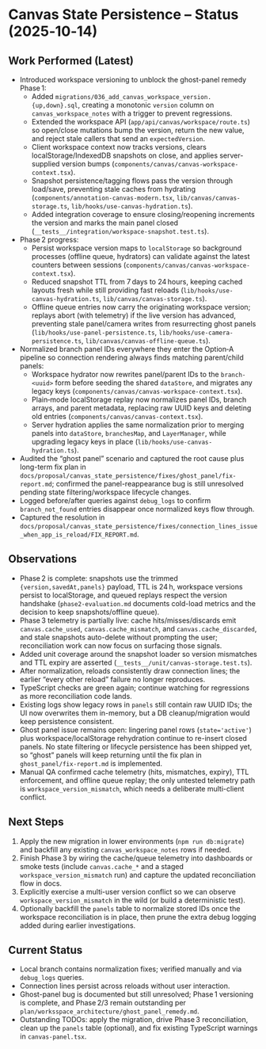 # Canvas State Persistence – Status (2025‑10‑14)

## Work Performed (Latest)
- Introduced workspace versioning to unblock the ghost-panel remedy Phase 1:
  - Added `migrations/036_add_canvas_workspace_version.{up,down}.sql`, creating a monotonic `version` column on `canvas_workspace_notes` with a trigger to prevent regressions.
  - Extended the workspace API (`app/api/canvas/workspace/route.ts`) so open/close mutations bump the version, return the new value, and reject stale callers that send an `expectedVersion`.
  - Client workspace context now tracks versions, clears localStorage/IndexedDB snapshots on close, and applies server-supplied version bumps (`components/canvas/canvas-workspace-context.tsx`).
  - Snapshot persistence/tagging flows pass the version through load/save, preventing stale caches from hydrating (`components/annotation-canvas-modern.tsx`, `lib/canvas/canvas-storage.ts`, `lib/hooks/use-canvas-hydration.ts`).
  - Added integration coverage to ensure closing/reopening increments the version and marks the main panel closed (`__tests__/integration/workspace-snapshot.test.ts`).
- Phase 2 progress:
  - Persist workspace version maps to `localStorage` so background processes (offline queue, hydrators) can validate against the latest counters between sessions (`components/canvas/canvas-workspace-context.tsx`).
  - Reduced snapshot TTL from 7 days to 24 hours, keeping cached layouts fresh while still providing fast reloads (`lib/hooks/use-canvas-hydration.ts`, `lib/canvas/canvas-storage.ts`).
  - Offline queue entries now carry the originating workspace version; replays abort (with telemetry) if the live version has advanced, preventing stale panel/camera writes from resurrecting ghost panels (`lib/hooks/use-panel-persistence.ts`, `lib/hooks/use-camera-persistence.ts`, `lib/canvas/canvas-offline-queue.ts`).
- Normalized branch panel IDs everywhere they enter the Option‑A pipeline so connection rendering always finds matching parent/child panels:
  - Workspace hydrator now rewrites panel/parent IDs to the `branch-<uuid>` form before seeding the shared `dataStore`, and migrates any legacy keys (`components/canvas/canvas-workspace-context.tsx`).
  - Plain‑mode localStorage replay now normalizes panel IDs, branch arrays, and parent metadata, replacing raw UUID keys and deleting old entries (`components/canvas/canvas-context.tsx`).
  - Server hydration applies the same normalization prior to merging panels into `dataStore`, `branchesMap`, and `LayerManager`, while upgrading legacy keys in place (`lib/hooks/use-canvas-hydration.ts`).
- Audited the “ghost panel” scenario and captured the root cause plus long-term fix plan in `docs/proposal/canvas_state_persistence/fixes/ghost_panel/fix-report.md`; confirmed the panel-reappearance bug is still unresolved pending state filtering/workspace lifecycle changes.
- Logged before/after queries against `debug_logs` to confirm `branch_not_found` entries disappear once normalized keys flow through.
- Captured the resolution in `docs/proposal/canvas_state_persistence/fixes/connection_lines_issue_when_app_is_reload/FIX_REPORT.md`.

## Observations
- Phase 2 is complete: snapshots use the trimmed `{version,savedAt,panels}` payload, TTL is 24 h, workspace versions persist to localStorage, and queued replays respect the version handshake (`phase2-evaluation.md` documents cold-load metrics and the decision to keep snapshots/offline queue).
- Phase 3 telemetry is partially live: cache hits/misses/discards emit `canvas.cache_used`, `canvas.cache_mismatch`, and `canvas.cache_discarded`, and stale snapshots auto-delete without prompting the user; reconciliation work can now focus on surfacing those signals.
- Added unit coverage around the snapshot loader so version mismatches and TTL expiry are asserted (`__tests__/unit/canvas-storage.test.ts`).
- After normalization, reloads consistently draw connection lines; the earlier “every other reload” failure no longer reproduces.
- TypeScript checks are green again; continue watching for regressions as more reconciliation code lands.
- Existing logs show legacy rows in `panels` still contain raw UUID IDs; the UI now overwrites them in-memory, but a DB cleanup/migration would keep persistence consistent.
- Ghost panel issue remains open: lingering panel rows (`state='active'`) plus workspace/localStorage rehydration continue to re-insert closed panels. No state filtering or lifecycle persistence has been shipped yet, so “ghost” panels will keep returning until the fix plan in `ghost_panel/fix-report.md` is implemented.
- Manual QA confirmed cache telemetry (hits, mismatches, expiry), TTL enforcement, and offline queue replay; the only untested telemetry path is `workspace_version_mismatch`, which needs a deliberate multi-client conflict.

## Next Steps
1. Apply the new migration in lower environments (`npm run db:migrate`) and backfill any existing `canvas_workspace_notes` rows if needed.
2. Finish Phase 3 by wiring the cache/queue telemetry into dashboards or smoke tests (include `canvas.cache_*` and a staged `workspace_version_mismatch` run) and capture the updated reconciliation flow in docs.
3. Explicitly exercise a multi-user version conflict so we can observe `workspace_version_mismatch` in the wild (or build a deterministic test).
4. Optionally backfill the `panels` table to normalize stored IDs once the workspace reconciliation is in place, then prune the extra debug logging added during earlier investigations.

## Current Status
- Local branch contains normalization fixes; verified manually and via `debug_logs` queries.
- Connection lines persist across reloads without user interaction.
- Ghost-panel bug is documented but still unresolved; Phase 1 versioning is complete, and Phase 2/3 remain outstanding per `plan/worksspace_architecture/ghost_panel_remedy.md`.
- Outstanding TODOs: apply the migration, drive Phase 3 reconciliation, clean up the `panels` table (optional), and fix existing TypeScript warnings in `canvas-panel.tsx`.
